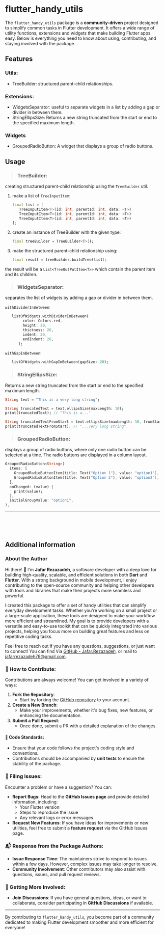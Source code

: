 # flutter_handy_utils

The `flutter_handy_utils` package is a **community-driven** project designed to simplify common tasks in Flutter development. It offers a wide range of utility functions, extensions and widgets that make building Flutter apps easy. Below is everything you need to know about using, contributing, and staying involved with the package.

## Features

### Utils:

- TreeBuilder: structured parent-child relationships.

### Extensions:

- WidgetsSeparator: useful to separate widgets in a list by adding a gap or divider in between them.
- StringEllipsSize: Returns a new string truncated from the start or end to the specified maximum length.

### Widgets

- GroupedRadioButton: A widget that displays a group of radio buttons.

## Usage

> ### TreeBuilder:

creating structured parent-child relationship using the `TreeBuilder` util.

1. make a list of `TreeInputItem`:

   ```dart
   final list = [
      TreeInputItem<T>(id: int, parentId: int, data: <T>)
      TreeInputItem<T>(id: int, parentId: int, data: <T>)
      TreeInputItem<T>(id: int, parentId: int, data: <T>)
   ];
   ```

2. create an instance of TreeBuilder with the given type:

   ```dart
   final treeBuilder = TreeBuilder<T>();
   ```

3. make the structured parent-child relationship using:

   ```dart
   final result = treeBuilder.buildTree(list);
   ```

the result will be a `List<TreeOutPutItem<T>>` which contain the parent item and its children.

> ### WidgetsSeparator:

separates the list of widgets by adding a gap or divider in between them.

`withDividerInBetween`:

```dart
   listOfWidgets.withDividerInBetween(
        color: Colors.red,
        height: 20,
        thickness: 20,
        indent: 20,
        endIndent: 20,
      );

```

`withGapInBetween`:

```dart
   listOfWidgets.withGapInBetween(gapSize: 20);
```

> ### StringEllipsSize:

Returns a new string truncated from the start or end to the specified maximum length.

```dart
String text = "This is a very long string";

String truncatedText = text.ellipsSize(maxLength: 10);
print(truncatedText); // "This is a..."

String truncatedTextFromStart = text.ellipsSize(maxLength: 10, fromStart: true);
print(truncatedTextFromStart); // "...very long string".

```

> ### GroupedRadioButton:

displays a group of radio buttons, where only one radio button can be selected at a time. The radio buttons are displayed in a column layout.

```dart
GroupedRadioButton<String>(
  items: [
    GroupedRadioButtonItem(title: Text("Option 1"), value: "option1"),
    GroupedRadioButtonItem(title: Text("Option 2"), value: "option2"),
  ],
  onChanged: (value) {
    print(value);
  },
  initialGroupValue: "option1",
),

```

---

<br/>
<br/>
<br/>

## Additional information

### About the Author

Hi there! 👋 I'm **Jafar Rezazadeh**, a software developer with a deep love for building high-quality, scalable, and efficient solutions in both **Dart** and **Flutter**. With a strong background in mobile development, I enjoy contributing to the open-source community and helping other developers with tools and libraries that make their projects more seamless and powerful.

I created this package to offer a set of handy utilities that can simplify everyday development tasks. Whether you're working on a small project or a large-scale application, these tools are designed to make your workflow more efficient and streamlined. My goal is to provide developers with a versatile and easy-to-use toolkit that can be quickly integrated into various projects, helping you focus more on building great features and less on repetitive coding tasks.

Feel free to reach out if you have any questions, suggestions, or just want to connect! You can find Via [GitHub - Jafar.Rezazadeh](https://github.com/Jafar-Rezazadeh), or mail to [jafarrezazadeh76@gmail.com](mailto:jafarrezazadeh76.gmail.com).

### 🤝 How to Contribute:

Contributions are always welcome! You can get involved in a variety of ways:

1. **Fork the Repository**:
   - Start by forking the [GitHub repository](https://github.com/Jafar-Rezazadeh/flutter_handy_utils/tree/master) to your account.
2. **Create a New Branch**:
   - Make your improvements, whether it's bug fixes, new features, or enhancing the documentation.
3. **Submit a Pull Request**:
   - Once done, submit a PR with a detailed explanation of the changes.

#### 🔧 Code Standards:

- Ensure that your code follows the project's coding style and conventions.
- Contributions should be accompanied by **unit tests** to ensure the stability of the package.

### 🐛 Filing Issues:

Encounter a problem or have a suggestion? You can:

- **Report Bugs**: Head to the **GitHub Issues page** and provide detailed information, including:
  - Your Flutter version
  - Steps to reproduce the issue
  - Any relevant logs or error messages
- **Request New Features**: If you have ideas for improvements or new utilities, feel free to submit a **feature request** via the GitHub Issues page.

### 📬 Response from the Package Authors:

- **Issue Response Time**: The maintainers strive to respond to issues within a few days. However, complex issues may take longer to resolve.
- **Community Involvement**: Other contributors may also assist with questions, issues, and pull request reviews.

### 🌟 Getting More Involved:

- **Join Discussions**: If you have general questions, ideas, or want to collaborate, consider participating in **GitHub Discussions** if available.

---

By contributing to `flutter_handy_utils`, you become part of a community dedicated to making Flutter development smoother and more efficient for everyone!
